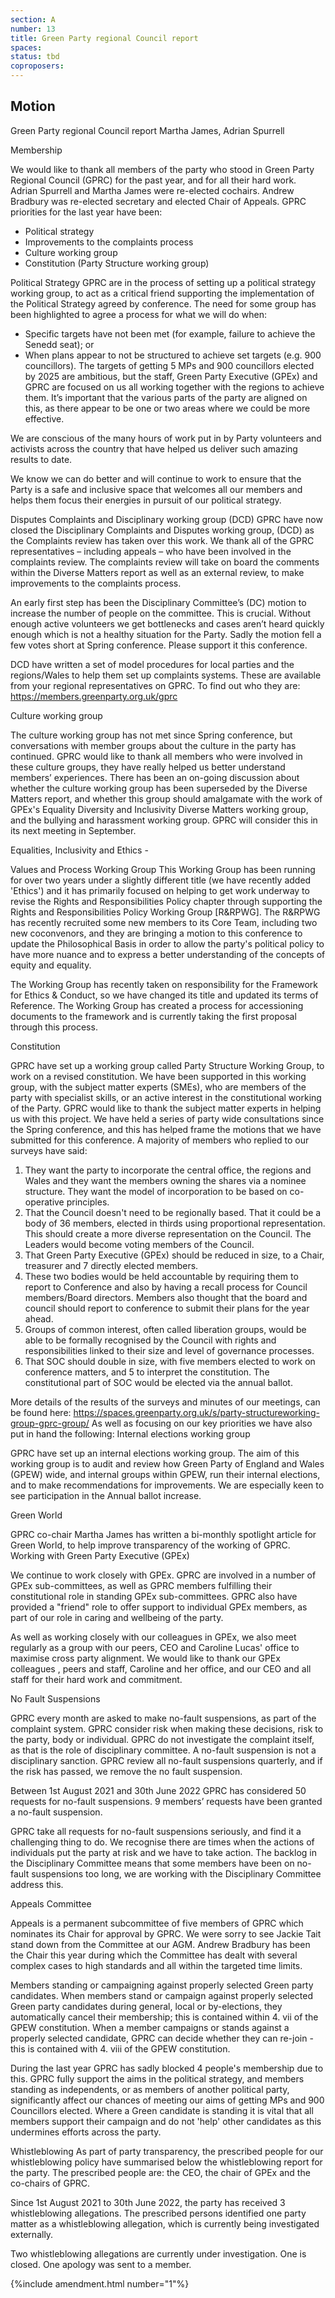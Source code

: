 ```yaml
---
section: A
number: 13
title: Green Party regional Council report
spaces:
status: tbd
coproposers:
---
```

## Motion
Green Party regional Council report
Martha James, Adrian Spurrell

Membership

We would like to thank all members of the party who stood in Green Party Regional Council (GPRC) for the past year, and for all their hard work. Adrian Spurrell and Martha James were re-elected cochairs. Andrew Bradbury was re-elected secretary and elected Chair of Appeals. GPRC priorities for the last year have been:
- Political strategy
- Improvements to the complaints process
- Culture working group
- Constitution (Party Structure working group)

Political Strategy
GPRC are in the process of setting up a political strategy working group, to act as a critical friend supporting the implementation of the Political Strategy agreed by conference. The need for some group has been highlighted to agree a process for what we will do when:
- Specific targets have not been met (for example, failure to achieve the Senedd seat);
or
- When plans appear to not be structured to achieve set targets (e.g. 900 councillors). The targets of getting 5 MPs and 900 councillors elected by 2025 are ambitious, but the staff, Green Party Executive (GPEx) and GPRC are focused on us all working together with the regions to achieve them. It’s important that the various parts of the party are aligned on this, as there appear to be one or two areas where we could be more effective.

We are conscious of the many hours of work put in by Party volunteers and activists across the country that have helped us deliver such amazing results to date.

We know we can do better and will continue to work to ensure that the Party is a safe and inclusive space that welcomes all our members and helps them focus their energies in pursuit of our political strategy.

Disputes Complaints and Disciplinary working group (DCD) GPRC have now closed the Disciplinary Complaints and Disputes working group, (DCD) as the Complaints review has taken over this work. We thank all of the GPRC representatives – including appeals – who have been involved in the complaints review. The complaints review will take on board the comments within the Diverse Matters report as well as an external review, to make improvements to the complaints process.

An early first step has been the Disciplinary Committee’s (DC) motion to increase the number of people on the committee. This is crucial. Without enough active volunteers we get bottlenecks and cases aren’t heard quickly enough which is not a healthy situation for the Party. Sadly the motion fell a few votes short at Spring conference. Please support it this conference.

DCD have written a set of model procedures for local parties and the regions/Wales to help them set up complaints systems. These are available from your regional representatives on GPRC. To find out who they are:
https://members.greenparty.org.uk/gprc

Culture working group

The culture working group has not met since Spring conference, but conversations with member groups about the culture in the party has continued. GPRC would like to thank all members who were involved in these culture groups, they have really helped us better understand members’ experiences. There has been an on-going discussion about whether the culture working group has been superseded by the Diverse Matters report, and whether this group should amalgamate with the work of GPEx's Equality Diversity and Inclusivity Diverse Matters working group, and the bullying and harassment working group. GPRC will consider this in its next meeting in September.

Equalities, Inclusivity and Ethics -

Values and Process Working Group
This Working Group has been running for over two years under a slightly different title (we have recently added 'Ethics') and it has primarily focused on helping to get work underway to revise the Rights and Responsibilities Policy chapter through supporting the Rights and Responsibilities Policy Working Group [R&RPWG]. The R&RPWG has recently recruited some new members to its Core Team, including two new coconvenors, and they are bringing a motion to this conference to update the Philosophical Basis in order to allow the party's political policy to have more nuance and to express a better understanding of the concepts of equity and equality.

The Working Group has recently taken on responsibility for the Framework for Ethics & Conduct, so we have changed its title and updated its terms of Reference. The Working Group has created a process for accessioning documents to the framework and is currently taking the first proposal through this process.

Constitution

GPRC have set up a working group called Party Structure Working Group, to work on a revised constitution. We have been supported in this working group, with the subject matter experts (SMEs), who are members of the party with specialist skills, or an active interest in the constitutional working of the Party. GPRC would like to thank the subject matter experts in helping us with this project. We have held a series of party wide consultations since the Spring conference, and this has helped frame the motions that we have submitted for this conference. A majority of members who replied to our surveys have said:

1. They want the party to incorporate the central office, the regions and Wales and they want the members owning the shares via a nominee structure. They want the model of incorporation to be based on co-operative principles.
2. That the Council doesn't need to be regionally based. That it could be a body of 36 members, elected in thirds using proportional representation. This should create a more diverse representation on the Council. The Leaders would become voting members of the Council.
3. That Green Party Executive (GPEx) should be reduced in size, to a Chair, treasurer and 7 directly elected members.
4. These two bodies would be held accountable by requiring them to report to Conference and also by having a recall process for Council members/Board directors. Members also thought that the board and council should report to conference to submit their plans for the year ahead.
5. Groups of common interest, often called liberation groups, would be able to be formally recognised by the Council with rights and responsibilities linked to their size and level of governance processes.
6. That SOC should double in size, with five members elected to work on conference matters, and 5 to interpret the constitution. The constitutional part of SOC would be elected via the annual ballot.

More details of the results of the surveys and minutes of our meetings, can be found here:
https://spaces.greenparty.org.uk/s/party-structureworking-group-gprc-group/
As well as focusing on our key priorities we have also put in hand the following:
Internal elections working group

GPRC have set up an internal elections working group. The aim of this working group is to audit and review how Green Party of England and Wales (GPEW) wide, and internal groups within GPEW, run their internal elections, and to make recommendations for improvements. We are especially keen to see
participation in the Annual ballot increase.

Green World

GPRC co-chair Martha James has written a bi-monthly spotlight article for Green World, to help improve transparency of the working of GPRC.
Working with Green Party Executive (GPEx)

We continue to work closely with GPEx. GPRC are involved in a number of GPEx sub-committees, as well as GPRC members fulfilling their constitutional role in standing GPEx sub-committees. GPRC also have provided a "friend" role to offer support to individual GPEx members, as part of our role in caring and wellbeing of the party.

As well as working closely with our colleagues in GPEx, we also meet regularly as a group with our peers, CEO and Caroline Lucas' office to maximise cross party alignment. We would like to thank our GPEx colleagues , peers and staff, Caroline and her office, and our CEO and all staff for their hard work and commitment.

No Fault Suspensions

GPRC every month are asked to make no-fault suspensions, as part of the complaint system. GPRC consider risk when making these decisions, risk to the party, body or individual. GPRC do not investigate the complaint itself, as that is the role of disciplinary committee. A no-fault suspension is not a disciplinary sanction. GPRC review all no-fault suspensions quarterly, and if the risk has passed, we remove the no fault suspension.

Between 1st August 2021 and 30th June 2022 GPRC has considered 50 requests for no-fault suspensions. 9 members’ requests have been granted a no-fault suspension.

GPRC take all requests for no-fault suspensions seriously, and find it a challenging thing to do. We recognise there are times when the actions of individuals put the party at risk and we have to take action. The backlog in the Disciplinary Committee means that some members have been on no-fault suspensions too long, we are working with the Disciplinary Committee address this.

Appeals Committee

Appeals is a permanent subcommittee of five members of GPRC which nominates its Chair for approval by GPRC. We were sorry to see Jackie Tait stand down from the Committee at our AGM. Andrew Bradbury has been the Chair this year during which the Committee has dealt with several complex cases to high standards and all within the targeted time limits.

Members standing or campaigning against properly selected Green party candidates. When members stand or campaign against properly selected Green party candidates during general, local or by-elections, they automatically cancel their membership; this is contained within 4. vii of the GPEW constitution. When a member campaigns or stands against a properly selected candidate, GPRC can decide whether they can re-join - this is contained with 4. viii of the GPEW constitution.

During the last year GPRC has sadly blocked 4 people's membership due to this. GPRC fully support the aims in the political strategy, and members standing as independents, or as members of another political party, significantly affect our chances of meeting our aims of getting MPs and 900 Councillors elected. Where a Green candidate is standing it is vital that all members support their campaign and do not 'help' other candidates as this undermines efforts across the party.

Whistleblowing
As part of party transparency, the prescribed people for our whistleblowing policy have summarised below the whistleblowing report for the party. The prescribed people are: the CEO, the chair of GPEx and the co-chairs of GPRC.

Since 1st August 2021 to 30th June 2022, the party has received 3 whistleblowing allegations. The prescribed persons identified one party matter as a whistleblowing allegation, which is currently being investigated externally.

Two whistleblowing allegations are currently under investigation.
One is closed.
One apology was sent to a member.

{%include amendment.html number="1"%}

